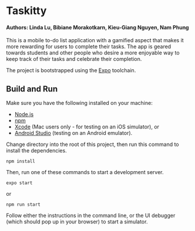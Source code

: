 # Taskitty

#### Authors: Linda Lu, Bibiane Morakotkarn, Kieu-Giang Nguyen, Nam Phung

This is a mobile to-do list application with a gamified aspect that makes it more rewarding for users to complete their tasks.
The app is geared towards students and other people who desire a more enjoyable way to keep track of their tasks and celebrate their completion.

The project is bootstrapped using the [Expo](https://expo.io/) toolchain.

## Build and Run

Make sure you have the following installed on your machine:
  - [Node.js](https://nodejs.org/en/download/)
  - [npm](https://www.npmjs.com/get-npm)
  - [Xcode](https://developer.apple.com/xcode/) (Mac users only - for testing on an iOS simulator), or
  - [Android Studio](https://developer.android.com/studio/install) (testing on an Android emulator).

Change directory into the root of this project, then run this command to install the dependencies.
```
npm install
```

Then, run one of these commands to start a development server.
```
expo start
```

or
```
npm run start
```

Follow either the instructions in the command line, or the UI debugger (which should pop up in your browser) to start a simulator.
